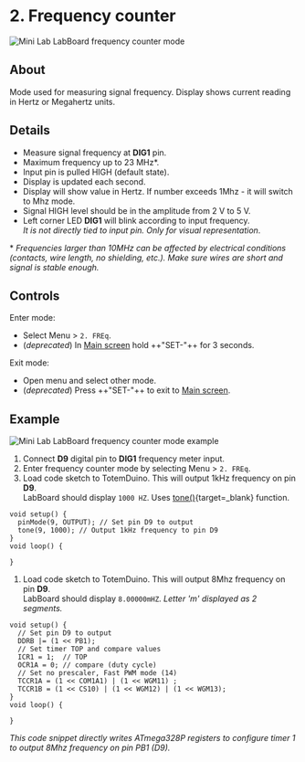 # 2. Frequency counter

![Mini Lab LabBoard frequency counter mode](/assets/images/mini-lab/labboard-frequency-counter-mode.png)

## About

Mode used for measuring signal frequency. Display shows current reading in Hertz or Megahertz units.

## Details

- Measure signal frequency at **DIG1** pin.
- Maximum frequency up to 23 MHz*.
- Input pin is pulled HIGH (default state).
- Display is updated each second.
- Display will show value in Hertz. If number exceeds 1Mhz - it will switch to Mhz mode.
- Signal HIGH level should be in the amplitude from 2 V to 5 V.
- Left corner LED **DIG1** will blink according to input frequency.  
_It is not directly tied to input pin. Only for visual representation_.

\* _Frequencies larger than 10MHz can be affected by electrical conditions (contacts, wire length, no shielding, etc.). Make sure wires are short and signal is stable enough._

## Controls

Enter mode:

- Select Menu > `2. FREq`.
- (_deprecated_) In [Main screen](/labboard/main-screen/) hold ++"SET\-"++  for 3 seconds.

Exit mode:

- Open menu and select other mode.
- (_deprecated_) Press ++"SET\-"++ to exit to [Main screen](/labboard/main-screen/).

## Example

![Mini Lab LabBoard frequency counter mode example](/assets/images/mini-lab/labboard-frequency-counter-mode-example.png)

1. Connect **D9** digital pin to **DIG1** frequency meter input.
1. Enter frequency counter mode by selecting Menu > `2. FREq`.
1. Load code sketch to TotemDuino. This will output 1kHz frequency on pin **D9**.  
LabBoard should display `1000 HZ`. Uses [tone()](https://www.arduino.cc/reference/en/language/functions/advanced-io/tone/){target=_blank} function.
```arduino
void setup() {
  pinMode(9, OUTPUT); // Set pin D9 to output
  tone(9, 1000); // Output 1kHz frequency to pin D9
}
void loop() {
  
}
```
1. Load code sketch to TotemDuino. This will output 8Mhz frequency on pin **D9**.  
LabBoard should display `8.00000mHZ`. _Letter 'm' displayed as 2 segments._
```arduino
void setup() {
  // Set pin D9 to output
  DDRB |= (1 << PB1);
  // Set timer TOP and compare values
  ICR1 = 1;  // TOP
  OCR1A = 0; // compare (duty cycle)
  // Set no prescaler, Fast PWM mode (14)
  TCCR1A = (1 << COM1A1) | (1 << WGM11) ;
  TCCR1B = (1 << CS10) | (1 << WGM12) | (1 << WGM13);
}
void loop() {

}
```
*This code snippet directly writes ATmega328P registers to configure timer 1 to output 8Mhz frequency on pin PB1 (D9).*
